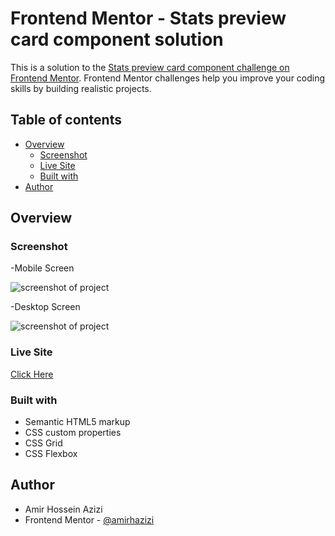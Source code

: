 # Frontend Mentor - Stats preview card component solution

This is a solution to the [Stats preview card component challenge on Frontend Mentor](https://www.frontendmentor.io/challenges/stats-preview-card-component-8JqbgoU62). Frontend Mentor challenges help you improve your coding skills by building realistic projects.

## Table of contents

- [Overview](#overview)
  - [Screenshot](#screenshot)
  - [Live Site](#livesite)
  - [Built with](#built-with)
- [Author](#author)

## Overview

### Screenshot

-Mobile Screen

![screenshot of project](./design/screenshot-1.png)

-Desktop Screen

![screenshot of project](./design/screenshot-2.png)

### Live Site

[Click Here](https://lovely-sherbet-284170.netlify.app/)

### Built with

- Semantic HTML5 markup
- CSS custom properties
- CSS Grid
- CSS Flexbox

## Author

- Amir Hossein Azizi
- Frontend Mentor - [@amirhazizi](https://www.frontendmentor.io/profile/amirhazizi)
